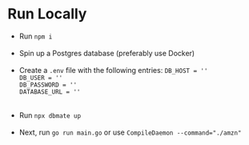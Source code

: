 # Run Locally

<ul>
    <li> Run <code>npm i</code></li><br>
    <li>Spin up a Postgres database (preferably use Docker)</li><br>
    <li>Create a <code>.env</code> file with the following entries: 
    <code>DB_HOST = ''<br>DB_USER = ''<br>DB_PASSWORD = ''<br>DATABASE_URL = ''
    </code>
    </li><br>
    <li>Run <code>npx dbmate up</code></li><br>
    <li>Next, run <code>go run main.go</code> or use <code>CompileDaemon --command="./amzn"</code></li>
